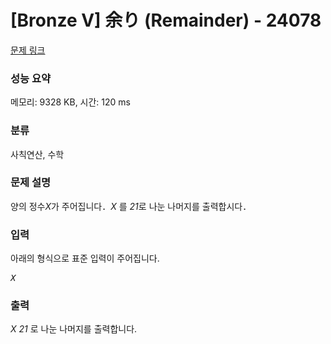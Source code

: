 # [Bronze V] 余り (Remainder) - 24078 

[문제 링크](https://www.acmicpc.net/problem/24078) 

### 성능 요약

메모리: 9328 KB, 시간: 120 ms

### 분류

사칙연산, 수학

### 문제 설명

<p>양의 정수<var>X</var>가 주어집니다．<var>X</var> 를 <var>21</var>로 나눈 나머지를 출력합시다．</p>

### 입력 

 <p>아래의 형식으로 표준 입력이 주어집니다.</p>

<pre><var>X</var></pre>

### 출력 

 <p><var>X</var>  <var>21</var> 로 나눈 나머지를 출력합니다.</p>

